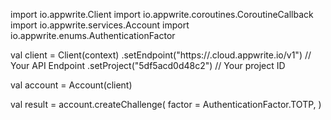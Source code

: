import io.appwrite.Client
import io.appwrite.coroutines.CoroutineCallback
import io.appwrite.services.Account
import io.appwrite.enums.AuthenticationFactor

val client = Client(context)
    .setEndpoint("https://<REGION>.cloud.appwrite.io/v1") // Your API Endpoint
    .setProject("5df5acd0d48c2") // Your project ID

val account = Account(client)

val result = account.createChallenge(
    factor = AuthenticationFactor.TOTP,
)